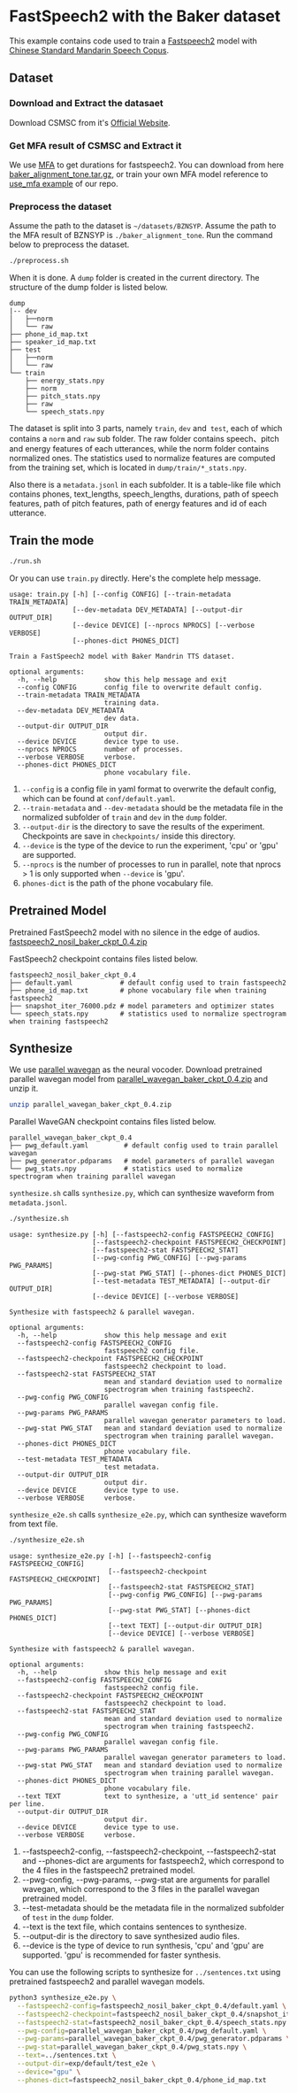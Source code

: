 
# FastSpeech2 with the Baker dataset
This example contains code used to train a [Fastspeech2](https://arxiv.org/abs/2006.04558) model with [Chinese Standard Mandarin Speech Copus](https://www.data-baker.com/open_source.html).

## Dataset
### Download and Extract the datasaet
Download CSMSC from it's [Official Website](https://test.data-baker.com/data/index/source).

### Get MFA result of CSMSC and Extract it
We use [MFA](https://github.com/MontrealCorpusTools/Montreal-Forced-Aligner) to get durations for fastspeech2.
You can download from here [baker_alignment_tone.tar.gz](https://paddlespeech.bj.bcebos.com/MFA/BZNSYP/with_tone/baker_alignment_tone.tar.gz), or train your own MFA model reference to  [use_mfa example](https://github.com/PaddlePaddle/Parakeet/tree/develop/examples/use_mfa) of our repo.

### Preprocess the dataset
Assume the path to the dataset is `~/datasets/BZNSYP`.
Assume the path to the MFA result of BZNSYP is `./baker_alignment_tone`.
Run the command below to preprocess the dataset.

```bash
./preprocess.sh
```
When it is done. A `dump` folder is created in the current directory. The structure of the dump folder is listed below.

```text
dump
|-- dev
│   ├──norm
│   └── raw
├── phone_id_map.txt
├── speaker_id_map.txt
├── test
│   ├──norm
│   └── raw
└── train
    ├── energy_stats.npy
    ├── norm
    ├── pitch_stats.npy
    ├── raw
    └── speech_stats.npy
```
The dataset is split into 3 parts, namely `train`, `dev` and` test`, each of which contains a `norm` and `raw` sub folder. The raw folder contains speech、pitch and energy features of each utterances, while the norm folder contains normalized ones. The statistics used to normalize features are computed from the training set, which is located in `dump/train/*_stats.npy`.

Also there is a `metadata.jsonl` in each subfolder. It is a table-like file which contains phones, text_lengths, speech_lengths, durations, path of speech features, path of pitch features, path of energy features and id of each utterance.

## Train the mode
```bash
./run.sh
```
Or you can use `train.py` directly. Here's the complete help message.
```text
usage: train.py [-h] [--config CONFIG] [--train-metadata TRAIN_METADATA]
                [--dev-metadata DEV_METADATA] [--output-dir OUTPUT_DIR]
                [--device DEVICE] [--nprocs NPROCS] [--verbose VERBOSE]
                [--phones-dict PHONES_DICT]

Train a FastSpeech2 model with Baker Mandrin TTS dataset.

optional arguments:
  -h, --help            show this help message and exit
  --config CONFIG       config file to overwrite default config.
  --train-metadata TRAIN_METADATA
                        training data.
  --dev-metadata DEV_METADATA
                        dev data.
  --output-dir OUTPUT_DIR
                        output dir.
  --device DEVICE       device type to use.
  --nprocs NPROCS       number of processes.
  --verbose VERBOSE     verbose.
  --phones-dict PHONES_DICT
                        phone vocabulary file.
```
1. `--config` is a config file in yaml format to overwrite the default config, which can be found at `conf/default.yaml`.
2. `--train-metadata` and `--dev-metadata` should be the metadata file in the normalized subfolder of `train` and `dev` in the `dump` folder.
3. `--output-dir` is the directory to save the results of the experiment. Checkpoints are save in `checkpoints/` inside this directory.
4. `--device` is the type of the device to run the experiment, 'cpu' or 'gpu' are supported.
5. `--nprocs` is the number of processes to run in parallel, note that nprocs > 1 is only supported when `--device` is 'gpu'.
6. `phones-dict` is the path of the phone vocabulary file.

## Pretrained Model
Pretrained FastSpeech2 model with no silence in the edge of audios. [fastspeech2_nosil_baker_ckpt_0.4.zip](https://paddlespeech.bj.bcebos.com/Parakeet/fastspeech2_nosil_baker_ckpt_0.4.zip)

FastSpeech2 checkpoint contains files listed below.
```text
fastspeech2_nosil_baker_ckpt_0.4
├── default.yaml            # default config used to train fastspeech2
├── phone_id_map.txt        # phone vocabulary file when training fastspeech2
├── snapshot_iter_76000.pdz # model parameters and optimizer states
└── speech_stats.npy        # statistics used to normalize spectrogram when training fastspeech2
```
## Synthesize
We use [parallel wavegan](https://github.com/PaddlePaddle/Parakeet/tree/develop/examples/parallelwave_gan/baker) as the neural vocoder.
Download pretrained parallel wavegan model from [parallel_wavegan_baker_ckpt_0.4.zip](https://paddlespeech.bj.bcebos.com/Parakeet/parallel_wavegan_baker_ckpt_0.4.zip) and unzip it.
```bash
unzip parallel_wavegan_baker_ckpt_0.4.zip
```
Parallel WaveGAN checkpoint contains files listed below.
```text
parallel_wavegan_baker_ckpt_0.4
├── pwg_default.yaml         # default config used to train parallel wavegan
├── pwg_generator.pdparams   # model parameters of parallel wavegan
└── pwg_stats.npy            # statistics used to normalize spectrogram when training parallel wavegan
```
`synthesize.sh` calls `synthesize.py`, which can synthesize waveform from `metadata.jsonl`.
```bash
./synthesize.sh
```
```text
usage: synthesize.py [-h] [--fastspeech2-config FASTSPEECH2_CONFIG]
                     [--fastspeech2-checkpoint FASTSPEECH2_CHECKPOINT]
                     [--fastspeech2-stat FASTSPEECH2_STAT]
                     [--pwg-config PWG_CONFIG] [--pwg-params PWG_PARAMS]
                     [--pwg-stat PWG_STAT] [--phones-dict PHONES_DICT]
                     [--test-metadata TEST_METADATA] [--output-dir OUTPUT_DIR]
                     [--device DEVICE] [--verbose VERBOSE]

Synthesize with fastspeech2 & parallel wavegan.

optional arguments:
  -h, --help            show this help message and exit
  --fastspeech2-config FASTSPEECH2_CONFIG
                        fastspeech2 config file.
  --fastspeech2-checkpoint FASTSPEECH2_CHECKPOINT
                        fastspeech2 checkpoint to load.
  --fastspeech2-stat FASTSPEECH2_STAT
                        mean and standard deviation used to normalize
                        spectrogram when training fastspeech2.
  --pwg-config PWG_CONFIG
                        parallel wavegan config file.
  --pwg-params PWG_PARAMS
                        parallel wavegan generator parameters to load.
  --pwg-stat PWG_STAT   mean and standard deviation used to normalize
                        spectrogram when training parallel wavegan.
  --phones-dict PHONES_DICT
                        phone vocabulary file.
  --test-metadata TEST_METADATA
                        test metadata.
  --output-dir OUTPUT_DIR
                        output dir.
  --device DEVICE       device type to use.
  --verbose VERBOSE     verbose.
```
`synthesize_e2e.sh` calls `synthesize_e2e.py`, which can synthesize waveform from text file.
```bash
./synthesize_e2e.sh
```
```text
usage: synthesize_e2e.py [-h] [--fastspeech2-config FASTSPEECH2_CONFIG]
                         [--fastspeech2-checkpoint FASTSPEECH2_CHECKPOINT]
                         [--fastspeech2-stat FASTSPEECH2_STAT]
                         [--pwg-config PWG_CONFIG] [--pwg-params PWG_PARAMS]
                         [--pwg-stat PWG_STAT] [--phones-dict PHONES_DICT]
                         [--text TEXT] [--output-dir OUTPUT_DIR]
                         [--device DEVICE] [--verbose VERBOSE]

Synthesize with fastspeech2 & parallel wavegan.

optional arguments:
  -h, --help            show this help message and exit
  --fastspeech2-config FASTSPEECH2_CONFIG
                        fastspeech2 config file.
  --fastspeech2-checkpoint FASTSPEECH2_CHECKPOINT
                        fastspeech2 checkpoint to load.
  --fastspeech2-stat FASTSPEECH2_STAT
                        mean and standard deviation used to normalize
                        spectrogram when training fastspeech2.
  --pwg-config PWG_CONFIG
                        parallel wavegan config file.
  --pwg-params PWG_PARAMS
                        parallel wavegan generator parameters to load.
  --pwg-stat PWG_STAT   mean and standard deviation used to normalize
                        spectrogram when training parallel wavegan.
  --phones-dict PHONES_DICT
                        phone vocabulary file.
  --text TEXT           text to synthesize, a 'utt_id sentence' pair per line.
  --output-dir OUTPUT_DIR
                        output dir.
  --device DEVICE       device type to use.
  --verbose VERBOSE     verbose.
```

1. --fastspeech2-config, --fastspeech2-checkpoint, --fastspeech2-stat and --phones-dict are arguments for fastspeech2, which correspond to the 4 files in the fastspeech2 pretrained model.
2. --pwg-config, --pwg-params, --pwg-stat are arguments for parallel wavegan, which correspond to the 3 files in the parallel wavegan pretrained model.
3. --test-metadata should be the metadata file in the normalized subfolder of `test`  in the `dump` folder.
4. --text is the text file, which contains sentences to synthesize.
5. --output-dir is the directory to save synthesized audio files.
6. --device is the type of device to run synthesis, 'cpu' and 'gpu' are supported. 'gpu' is recommended for faster synthesis.

You can use the following scripts to synthesize for `../sentences.txt` using pretrained fastspeech2 and parallel wavegan models.
```bash
python3 synthesize_e2e.py \
  --fastspeech2-config=fastspeech2_nosil_baker_ckpt_0.4/default.yaml \
  --fastspeech2-checkpoint=fastspeech2_nosil_baker_ckpt_0.4/snapshot_iter_76000.pdz \
  --fastspeech2-stat=fastspeech2_nosil_baker_ckpt_0.4/speech_stats.npy \
  --pwg-config=parallel_wavegan_baker_ckpt_0.4/pwg_default.yaml \
  --pwg-params=parallel_wavegan_baker_ckpt_0.4/pwg_generator.pdparams \
  --pwg-stat=parallel_wavegan_baker_ckpt_0.4/pwg_stats.npy \
  --text=../sentences.txt \
  --output-dir=exp/default/test_e2e \
  --device="gpu" \
  --phones-dict=fastspeech2_nosil_baker_ckpt_0.4/phone_id_map.txt
```
